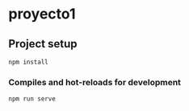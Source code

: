 # proyecto1

## Project setup
```
npm install
```

### Compiles and hot-reloads for development
```
npm run serve
```


